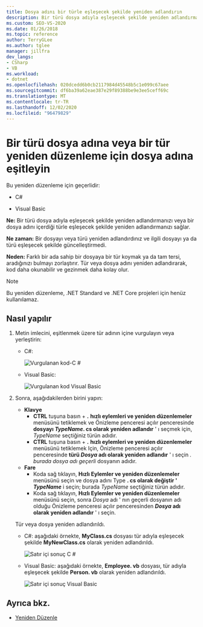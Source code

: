 ```yaml
---
title: Dosya adını bir türle eşleşecek şekilde yeniden adlandırın
description: Bir türü dosya adıyla eşleşecek şekilde yeniden adlandırmak veya bir dosya adını içerdiği türle eşleşecek şekilde yeniden adlandırmak için hızlı eylemler ve yeniden düzenlemeler menüsünü nasıl kullanacağınızı öğrenin.
ms.custom: SEO-VS-2020
ms.date: 01/26/2018
ms.topic: reference
author: TerryGLee
ms.author: tglee
manager: jillfra
dev_langs:
- CSharp
- VB
ms.workload:
- dotnet
ms.openlocfilehash: 020dcedd6b0cb2117984d45548b5c1e099c67aee
ms.sourcegitcommit: df6ba39a62eae387e29f89388be9e3ee5ceff69c
ms.translationtype: MT
ms.contentlocale: tr-TR
ms.lasthandoff: 12/02/2020
ms.locfileid: "96479829"
---
```

# <a name="sync-a-type-to-a-filename-or-a-filename-to-a-type-refactoring"></a>Bir türü dosya adına veya bir tür yeniden düzenleme için dosya adına eşitleyin

Bu yeniden düzenleme için geçerlidir:

- C#

- Visual Basic

**Ne:** Bir türü dosya adıyla eşleşecek şekilde yeniden adlandırmanızı veya bir dosya adını içerdiği türle eşleşecek şekilde yeniden adlandırmanızı sağlar.

**Ne zaman:** Bir dosyayı veya türü yeniden adlandırdınız ve ilgili dosyayı ya da türü eşleşecek şekilde güncelleştirmedi.

**Neden:** Farklı bir ada sahip bir dosyaya bir tür koymak ya da tam tersi, aradığınızı bulmayı zorlaştırır. Tür veya dosya adını yeniden adlandırarak, kod daha okunabilir ve gezinmek daha kolay olur.

> [!NOTE]
> Bu yeniden düzenleme, .NET Standard ve .NET Core projeleri için henüz kullanılamaz.

## <a name="how-to"></a>Nasıl yapılır

1. Metin imlecini, eşitlenmek üzere tür adının içine vurgulayın veya yerleştirin:

   - C#:

       ![Vurgulanan kod-C #](media/synctype-highlight-cs.png)

   - Visual Basic:

       ![Vurgulanan kod Visual Basic](media/synctype-highlight-vb.png)

2. Sonra, aşağıdakilerden birini yapın:

   - **Klavye**
      - **CTRL** tuşuna basın + **.** **hızlı eylemleri ve yeniden düzenlemeler** menüsünü tetiklemek ve Önizleme penceresi açılır penceresinde **dosyayı *TypeName*. cs olarak yeniden adlandır** ' ı seçmek için, *TypeName* seçtiğiniz türün adıdır.
      - **CTRL** tuşuna basın + **.** **hızlı eylemleri ve yeniden düzenlemeler** menüsünü tetiklemek Için, Önizleme penceresi açılır penceresinde **türü _Dosya_ adı olarak yeniden adlandır** ' ı seçin *. burada dosya adı geçerli* dosyanın adıdır.
   - **Fare**
      - Koda sağ tıklayın, **Hızlı Eylemler ve yeniden düzenlemeler** menüsünü seçin ve dosya adını Type **. cs olarak değiştir ' *TypeName*** i seçin; burada *TypeName* seçtiğiniz türün adıdır.
      - Koda sağ tıklayın, **Hızlı Eylemler ve yeniden düzenlemeler** menüsünü seçin, sonra *Dosya* adı ' nın geçerli dosyanın adı olduğu Önizleme penceresi açılır penceresinden **_Dosya_ adı olarak yeniden adlandır** ' ı seçin.

   Tür veya dosya yeniden adlandırıldı.

   - C#: aşağıdaki örnekte, **MyClass.cs** dosyası tür adıyla eşleşecek şekilde **MyNewClass.cs** olarak yeniden adlandırıldı.

       ![Satır içi sonuç C #](media/synctype-result-cs.png)

   - Visual Basic: aşağıdaki örnekte, **Employee. vb** dosyası, tür adıyla eşleşecek şekilde **Person. vb** olarak yeniden adlandırıldı.

       ![Satır içi sonuç Visual Basic](media/synctype-result-vb.png)

## <a name="see-also"></a>Ayrıca bkz.

- [Yeniden Düzenle](../refactoring-in-visual-studio.md)
